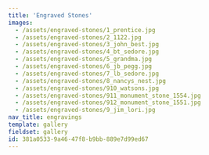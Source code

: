 ```yaml
---
title: 'Engraved Stones'
images:
  - /assets/engraved-stones/1_prentice.jpg
  - /assets/engraved-stones/2_1122.jpg
  - /assets/engraved-stones/3_john_best.jpg
  - /assets/engraved-stones/4_bt_sedore.jpg
  - /assets/engraved-stones/5_grandma.jpg
  - /assets/engraved-stones/6_jb_pegg.jpg
  - /assets/engraved-stones/7_lb_sedore.jpg
  - /assets/engraved-stones/8_nancys_nest.jpg
  - /assets/engraved-stones/910_watsons.jpg
  - /assets/engraved-stones/911_monument_stone_1554.jpg
  - /assets/engraved-stones/912_monument_stone_1551.jpg
  - /assets/engraved-stones/9_jim_lori.jpg
nav_title: engravings
template: gallery
fieldset: gallery
id: 381a0533-9a46-47f8-b9bb-889e7d99ed67
---
```


